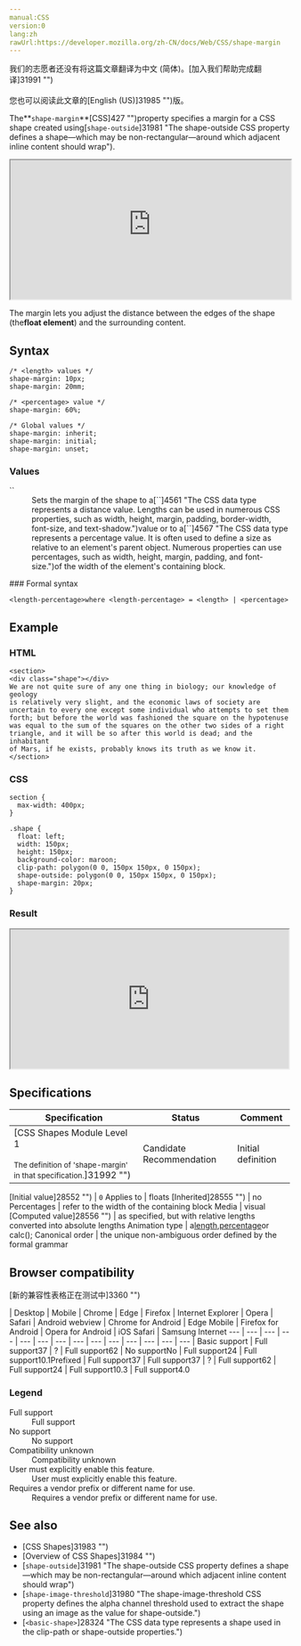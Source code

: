 ```yaml
---
manual:CSS
version:0
lang:zh
rawUrl:https://developer.mozilla.org/zh-CN/docs/Web/CSS/shape-margin
---
```




<bdi>我们的志愿者还没有将这篇文章翻译为<bdi>中文 (简体)</bdi>。[加入我们帮助完成翻译]31991 "")<br></br>您也可以阅读此文章的[English (US)]31985 "")版。</bdi>






The**`shape-margin`**[CSS]427 "")property specifies a margin for a CSS shape created using[`shape-outside`]31981 "The shape-outside CSS property defines a shape—which may be non-rectangular—around which adjacent inline content should wrap").

<iframe src='https://interactive-examples.mdn.mozilla.net/pages/css/shape-margin.html' width='100%' height='250'></iframe>


The margin lets you adjust the distance between the edges of the shape (the**float element**) and the surrounding content.


## Syntax<a name="Syntax"></a>

```
/* <length> values */
shape-margin: 10px;
shape-margin: 20mm;

/* <percentage> value */
shape-margin: 60%;

/* Global values */
shape-margin: inherit;
shape-margin: initial;
shape-margin: unset;
```

### Values<a name="Values"></a>
<dl><dt id=''>`<length-percentage>`</dt><dd>Sets the margin of the shape to a[`<length>`]4561 "The <length> CSS data type represents a distance value. Lengths can be used in numerous CSS properties, such as width, height, margin, padding, border-width, font-size, and text-shadow.")value or to a[`<percentage>`]4567 "The <percentage> CSS data type represents a percentage value. It is often used to define a size as relative to an element's parent object. Numerous properties can use percentages, such as width, height, margin, padding, and font-size.")of the width of the element&#39;s containing block.</dd></dl>
### Formal syntax<a name="Formal_syntax"></a>

```
<length-percentage>where <length-percentage> = <length> | <percentage>
```

## Example<a name="Example"></a>

### HTML<a name="HTML"></a>

```
<section>
<div class="shape"></div>
We are not quite sure of any one thing in biology; our knowledge of geology
is relatively very slight, and the economic laws of society are
uncertain to every one except some individual who attempts to set them
forth; but before the world was fashioned the square on the hypotenuse
was equal to the sum of the squares on the other two sides of a right
triangle, and it will be so after this world is dead; and the inhabitant
of Mars, if he exists, probably knows its truth as we know it.</section>
```

### CSS<a name="CSS"></a>

```
section {
  max-width: 400px;
}

.shape {
  float: left;
  width: 150px;
  height: 150px;
  background-color: maroon;
  clip-path: polygon(0 0, 150px 150px, 0 150px);
  shape-outside: polygon(0 0, 150px 150px, 0 150px);
  shape-margin: 20px;
}
```

### Result<a name="Result"></a>


<iframe src='https://mdn.mozillademos.org/en-US/docs/Web/CSS/shape-margin$samples/Example?revision=1387629' width='500' height='250'></iframe>



## Specifications<a name="Specifications"></a>

Specification | Status | Comment 
 ---  |  ---  |  ---  | 
[CSS Shapes Module Level 1<br></br><small>The definition of &#39;shape-margin&#39; in that specification.</small>]31992 "") | Candidate Recommendation | Initial definition 


[Initial value]28552 "") | `0` 
Applies to | floats 
[Inherited]28555 "") | no 
Percentages | refer to the width of the containing block 
Media | visual 
[Computed value]28556 "") | as specified, but with relative lengths converted into absolute lengths 
Animation type | a[length](%4561#Interpolation "Values of the <length> CSS data type are interpolated as real, floating-point numbers."),[percentage](%4567#Interpolation "Values of the <percentage> CSS data type are interpolated as real, floating-point numbers.")or calc(); 
Canonical order | the unique non-ambiguous order defined by the formal grammar 


## Browser compatibility<a name="Browser_compatibility"></a>
[新的兼容性表格正在测试中<i></i>]3360 "")

 | <abbr>Desktop<i></i></abbr> | <abbr>Mobile<i></i></abbr> 
 | <abbr>Chrome<i></i></abbr> | <abbr>Edge<i></i></abbr> | <abbr>Firefox<i></i></abbr> | <abbr>Internet Explorer<i></i></abbr> | <abbr>Opera<i></i></abbr> | <abbr>Safari<i></i></abbr> | <abbr>Android webview<i></i></abbr> | <abbr>Chrome for Android<i></i></abbr> | <abbr>Edge Mobile<i></i></abbr> | <abbr>Firefox for Android<i></i></abbr> | <abbr>Opera for Android<i></i></abbr> | <abbr>iOS Safari<i></i></abbr> | <abbr>Samsung Internet<i></i></abbr> 
 ---  |  ---  |  ---  |  ---  |  ---  |  ---  |  ---  |  ---  |  ---  |  ---  |  ---  |  ---  |  ---  |  ---  | 
Basic support | <abbr>Full support</abbr>37 | <abbr>?</abbr> | <abbr>Full support</abbr>62 | <abbr>No support</abbr>No | <abbr>Full support</abbr>24 | <abbr>Full support</abbr>10.1<abbr>Prefixed<i></i></abbr> | <abbr>Full support</abbr>37 | <abbr>Full support</abbr>37 | <abbr>?</abbr> | <abbr>Full support</abbr>62 | <abbr>Full support</abbr>24 | <abbr>Full support</abbr>10.3 | <abbr>Full support</abbr>4.0 


### Legend<a name="Legend"></a>
<dl><dt id=''><abbr>Full support</abbr></dt><dd>Full support</dd><dt id=''><abbr>No support</abbr></dt><dd>No support</dd><dt id=''><abbr>Compatibility unknown</abbr></dt><dd>Compatibility unknown</dd><dt id=''><abbr>User must explicitly enable this feature.<i></i></abbr></dt><dd>User must explicitly enable this feature.</dd><dt id=''><abbr>Requires a vendor prefix or different name for use.<i></i></abbr></dt><dd>Requires a vendor prefix or different name for use.</dd></dl>


## See also<a name="See_also"></a>

* [CSS Shapes]31983 "")
* [Overview of CSS Shapes]31984 "")
* [`shape-outside`]31981 "The shape-outside CSS property defines a shape—which may be non-rectangular—around which adjacent inline content should wrap")
* [`shape-image-threshold`]31980 "The shape-image-threshold CSS property defines the alpha channel threshold used to extract the shape using an image as the value for shape-outside.")
* [`<basic-shape>`]28324 "The <basic-shape> CSS data type represents a shape used in the clip-path or shape-outside properties.")




